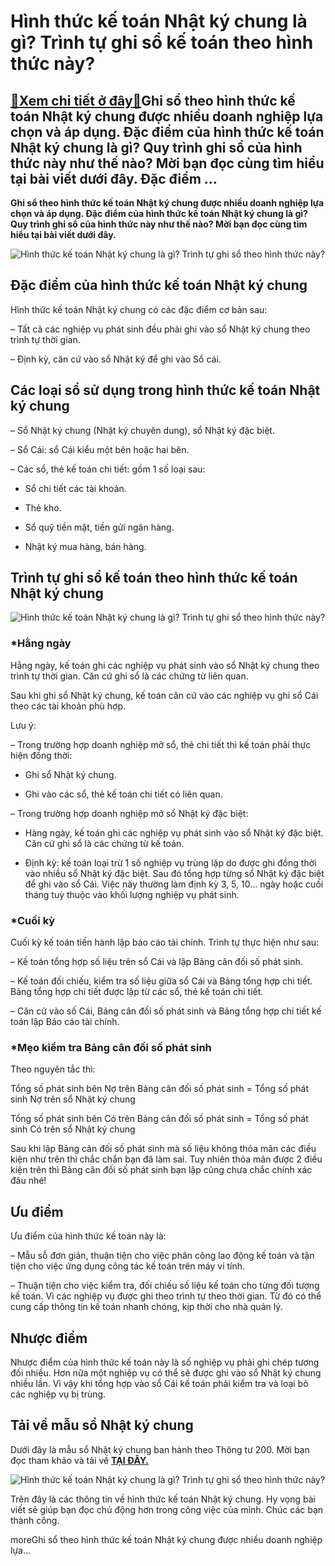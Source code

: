 Hình thức kế toán Nhật ký chung là gì? Trình tự ghi sổ kế toán theo hình thức này?
==================================================================================

[:gift:Xem chi tiết ở đây:gift:](https://hddtvn.com/hinh-thuc-ke-toan-nhat-ky-chung-la-gi-trinh-tu-ghi-so-ke-toan-theo-hinh-thuc-nay/)Ghi sổ theo hình thức kế toán Nhật ký chung được nhiều doanh nghiệp lựa chọn và áp dụng. Đặc điểm của hình thức kế toán Nhật ký chung là gì? Quy trình ghi sổ của hình thức này như thế nào? Mời bạn đọc cùng tìm hiểu tại bài viết dưới đây. Đặc điểm …
--------------------------------------------------------------------------------------------------------------------------------------------------------------------------------------------------------------------------------------------------------

**Ghi sổ theo hình thức kế toán Nhật ký chung được nhiều doanh nghiệp lựa chọn và áp dụng. Đặc điểm của hình thức kế toán Nhật ký chung là gì? Quy trình ghi sổ của hình thức này như thế nào? Mời bạn đọc cùng tìm hiểu tại bài viết dưới đây.**


![Hình thức kế toán Nhật ký chung là gì? Trình tự ghi sổ theo hình thức này?](https://hddtvn.com/wp-content/uploads/2021/01/UEF_nganh_Ketoan.jpg "Hình thức kế toán Nhật ký chung là gì? Trình tự ghi sổ theo hình thức này?")


Đặc điểm của hình thức kế toán Nhật ký chung
--------------------------------------------


Hình thức kế toán Nhật ký chung có các đặc điểm cơ bản sau:


– Tất cả các nghiệp vụ phát sinh đều phải ghi vào sổ Nhật ký chung theo trình tự thời gian.


– Định kỳ, căn cứ vào sổ Nhật ký để ghi vào Sổ cái.


Các loại sổ sử dụng trong hình thức kế toán Nhật ký chung
---------------------------------------------------------


– Sổ Nhật ký chung (Nhật ký chuyên dung), sổ Nhật ký đặc biệt.


– Sổ Cái: sổ Cái kiểu một bên hoặc hai bên.


– Các sổ, thẻ kế toán chi tiết: gồm 1 số loại sau:


+ Sổ chi tiết các tài khoản.


+ Thẻ kho.


+ Sổ quỹ tiền mặt, tiền gửi ngân hàng.


+ Nhật ký mua hàng, bán hàng.


Trình tự ghi sổ kế toán theo hình thức kế toán Nhật ký chung
------------------------------------------------------------


![Hình thức kế toán Nhật ký chung là gì? Trình tự ghi sổ theo hình thức này?](https://hddtvn.com/wp-content/uploads/2021/01/5-hinh-thuc-ghi-so-ke-toan-ke-toan-vien-can-biet-02.png "Hình thức kế toán Nhật ký chung là gì? Trình tự ghi sổ theo hình thức này?")


### *Hằng ngày


Hằng ngày, kế toán ghi các nghiệp vụ phát sinh vào sổ Nhật ký chung theo trình tự thời gian. Căn cứ ghi sổ là các chứng từ liên quan.


Sau khi ghi sổ Nhật ký chung, kế toán căn cứ vào các nghiệp vụ ghi sổ Cái theo các tài khoản phù hợp.


Lưu ý:


– Trong trường hợp doanh nghiệp mở sổ, thẻ chi tiết thì kế toán phải thực hiện đồng thời:


+ Ghi sổ Nhật ký chung.


+ Ghi vào các sổ, thẻ kế toán chi tiết có liên quan.


– Trong trường hợp doanh nghiệp mở sổ Nhật ký đặc biệt:


+ Hàng ngày, kế toán ghi các nghiệp vụ phát sinh vào sổ Nhật ký đặc biệt. Căn cứ ghi sổ là các chứng từ kế toán.


+ Định kỳ: kế toán loại trừ 1 số nghiệp vụ trùng lặp do được ghi đồng thời vào nhiều sổ Nhật ký đặc biệt. Sau đó tổng hợp từng sổ Nhật ký đặc biệt để ghi vào sổ Cái. Việc này thường làm định kỳ 3, 5, 10… ngày hoặc cuối tháng tuỳ thuộc vào khối lượng nghiệp vụ phát sinh.


### *Cuối kỳ


Cuối kỳ kế toán tiến hành lập báo cáo tài chính. Trình tự thực hiện như sau:


– Kế toán tổng hợp số liệu trên sổ Cái và lập Bảng cân đối số phát sinh.


– Kế toán đối chiếu, kiểm tra số liệu giữa sổ Cái và Bảng tổng hợp chi tiết. Bảng tổng hợp chi tiết được lập từ các sổ, thẻ kế toán chi tiết.


– Căn cứ vào số Cái, Bảng cân đối số phát sinh và Bảng tổng hợp chi tiết kế toán lập Báo cáo tài chính.


### *Mẹo kiểm tra Bảng cân đối số phát sinh


Theo nguyên tắc thì:


Tổng số phát sinh bên Nợ trên Bảng cân đối số phát sinh = Tổng số phát sinh Nợ trên sổ Nhật ký chung


Tổng số phát sinh bên Có trên Bảng cân đối số phát sinh = Tổng số phát sinh Có trên sổ Nhật ký chung


Sau khi lập Bảng cân đối số phát sinh mà số liệu không thỏa mãn các điều kiện như trên thì chắc chắn bạn đã làm sai. Tuy nhiên thỏa mãn được 2 điều kiện trên thì Bảng cân đối số phát sinh bạn lập cũng chưa chắc chính xác đâu nhé!


Ưu điểm
-------


Ưu điểm của hình thức kế toán này là:


– Mẫu sỗ đơn giản, thuận tiện cho việc phân công lao động kế toán và tận tiện cho việc ứng dụng công tác kế toán trên máy vi tính.


– Thuận tiện cho việc kiểm tra, đối chiếu số liệu kế toán cho từng đối tượng kế toán. Vì các nghiệp vụ được ghi theo trình tự theo thời gian. Từ đó có thể cung cấp thông tin kế toán nhanh chóng, kịp thời cho nhà quản lý.


Nhược điểm
----------


Nhược điểm của hình thức kế toán này là số nghiệp vụ phải ghi chép tương đối nhiều. Hơn nữa một nghiệp vụ có thể sẽ được ghi vào sổ Nhật ký chung nhiều lần. Vì vậy khi tổng hợp vào sổ Cái kế toán phải kiểm tra và loại bỏ các nghiệp vụ bị trùng.


Tải về mẫu sổ Nhật ký chung
---------------------------


Dưới đây là mẫu sổ Nhật ký chung ban hành theo Thông tư 200. Mời bạn đọc tham khảo và tải về [**TẠI ĐÂY.**](https://drive.google.com/open?id=1PhylZ1RPidqq-aPwOWdZBKsL4Kc2iPnE)


![Hình thức kế toán Nhật ký chung là gì? Trình tự ghi sổ theo hình thức này?](https://hddtvn.com/wp-content/uploads/2021/01/61bKoUE.png "Hình thức kế toán Nhật ký chung là gì? Trình tự ghi sổ theo hình thức này?")


Trên đây là các thông tin về hình thức kế toán Nhật ký chung. Hy vọng bài viết sẽ giúp bạn đọc chủ động hơn trong công việc của mình. Chúc các bạn thành công.


moreGhi sổ theo hình thức kế toán Nhật ký chung được nhiều doanh nghiệp lựa…

